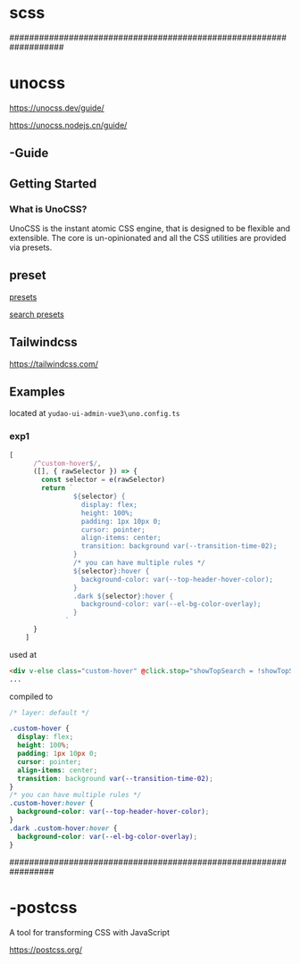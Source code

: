 # scss


###################################################################

# unocss
https://unocss.dev/guide/

https://unocss.nodejs.cn/guide/

## -Guide

## Getting Started

### What is UnoCSS?

UnoCSS is the instant atomic CSS engine, that is designed to be flexible and extensible. The core is un-opinionated and all the CSS utilities are provided via presets.


## preset

[presets](https://unocss.dev/guide/presets) 

[search presets](https://unocss.dev/interactive)

## Tailwindcss

https://tailwindcss.com/



## Examples

located at `yudao-ui-admin-vue3\uno.config.ts`

### exp1

```typescript
[
      /^custom-hover$/,
      ([], { rawSelector }) => {
        const selector = e(rawSelector)
        return `
                ${selector} {
                  display: flex;
                  height: 100%;
                  padding: 1px 10px 0;
                  cursor: pointer;
                  align-items: center;
                  transition: background var(--transition-time-02);
                }
                /* you can have multiple rules */
                ${selector}:hover {
                  background-color: var(--top-header-hover-color);
                }
                .dark ${selector}:hover {
                  background-color: var(--el-bg-color-overlay);
                }
              `
      }
    ]
```

used at
```html
<div v-else class="custom-hover" @click.stop="showTopSearch = !showTopSearch">
...
```



compiled to 

```CSS
/* layer: default */

.custom-hover {
  display: flex;
  height: 100%;
  padding: 1px 10px 0;
  cursor: pointer;
  align-items: center;
  transition: background var(--transition-time-02);
}
/* you can have multiple rules */
.custom-hover:hover {
  background-color: var(--top-header-hover-color);
}
.dark .custom-hover:hover {
  background-color: var(--el-bg-color-overlay);
}
```





#################################################################

# -postcss

A tool for transforming CSS with JavaScript

https://postcss.org/
